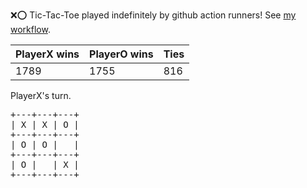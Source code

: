 :x::o: Tic-Tac-Toe played indefinitely by github action runners! See [my workflow](.github/workflows/play.yaml).

|PlayerX wins|PlayerO wins|Ties|
|-|-|-|
|1789|1755|816|

PlayerX's turn.

<pre>
+---+---+---+
| X | X | O |
+---+---+---+
| O | O |   |
+---+---+---+
| O |   | X |
+---+---+---+
</pre>